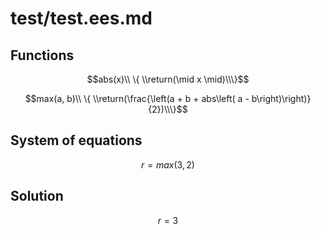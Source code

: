 # test/test.ees.md

## Functions

$$abs(x)\\ \{ \\return(\mid x \mid)\\\}$$

$$max(a, b)\\ \{ \\return(\frac{\left(a + b + abs\left(
a - b\right)\right)}{2})\\\}$$

## System of equations

$$r = max\left(
3, 2\right)$$

## Solution

$$r = 3$$

